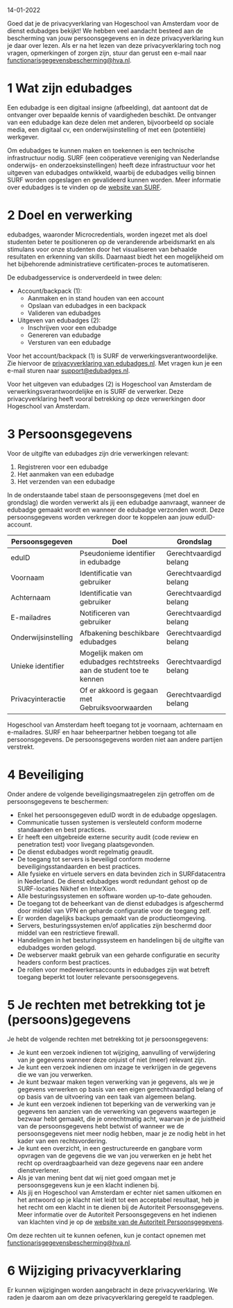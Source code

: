 14-01-2022

Goed dat je de privacyverklaring van Hogeschool van Amsterdam voor de dienst edubadges bekijkt! We hebben veel aandacht besteed aan de bescherming van jouw persoonsgegevens en in deze privacyverklaring kun je daar over lezen. Als er na het lezen van deze privacyverklaring toch nog vragen, opmerkingen of zorgen zijn, stuur dan gerust een e-mail naar [functionarisgegevensbescherming@hva.nl](mailto:functionarisgegevensbescherming@hva.nl).

# 1 Wat zijn edubadges

Een edubadge is een digitaal insigne (afbeelding), dat aantoont dat de ontvanger over bepaalde kennis of vaardigheden beschikt. De ontvanger van een edubadge kan deze delen met anderen, bijvoorbeeld op sociale media, een digitaal cv, een onderwijsinstelling of met een (potentiële) werkgever.

Om edubadges te kunnen maken en toekennen is een technische infrastructuur nodig. SURF (een coöperatieve vereniging van Nederlandse onderwijs- en onderzoeksinstellingen) heeft deze infrastructuur voor het uitgeven van edubadges ontwikkeld, waarbij de edubadges veilig binnen SURF worden opgeslagen en gevalideerd kunnen worden. Meer informatie over edubadges is te vinden op de [website van SURF](https://surf.nl/edubadges).

# 2 Doel en verwerking

edubadges, waaronder Microcredentials, worden ingezet met als doel studenten beter te positioneren op de veranderende arbeidsmarkt en als stimulans voor onze studenten door het visualiseren van behaalde resultaten en erkenning van skills. Daarnaast biedt het een mogelijkheid om het bijbehorende administratieve certificaten-proces te automatiseren.

De edubadgesservice is onderverdeeld in twee delen:

* Account/backpack (1):
  * Aanmaken en in stand houden van een account
  * Opslaan van edubadges in een backpack
  * Valideren van edubadges
* Uitgeven van edubadges (2):
  * Inschrijven voor een edubadge
  * Genereren van edubadge
  * Versturen van een edubadge

Voor het account/backpack (1) is SURF de verwerkingsverantwoordelijke. Zie hiervoor de [privacyverklaring van edubadges.nl](https://edubadges.nl/privacy). Met vragen kun je een e-mail sturen naar [support@edubadges.nl](mailto:support@edubadges.nl).

Voor het uitgeven van edubadges (2) is Hogeschool van Amsterdam de verwerkingsverantwoordelijke en is SURF de verwerker. Deze privacyverklaring heeft vooral betrekking op deze verwerkingen door Hogeschool van Amsterdam.

# 3 Persoonsgegevens

Voor de uitgifte van edubadges zijn drie verwerkingen relevant:

1. Registreren voor een edubadge
2. Het aanmaken van een edubadge
3. Het verzenden van een edubadge

In de onderstaande tabel staan de persoonsgegevens (met doel en grondslag) die worden verwerkt als jij een edubadge aanvraagt, wanneer de edubadge gemaakt wordt en wanneer de edubadge verzonden wordt. Deze persoonsgegevens worden verkregen door te koppelen aan jouw eduID-account.

| Persoonsgegeven | Doel | Grondslag |
| --------------- | ---- | --------- |
| eduID | Pseudonieme identifier in edubadge | Gerechtvaardigd belang |
| Voornaam | Identificatie van gebruiker | Gerechtvaardigd belang |
| Achternaam | Identificatie van gebruiker | Gerechtvaardigd belang |
| E-mailadres | Notificeren van gebruiker | Gerechtvaardigd belang |
| Onderwijsinstelling | Afbakening beschikbare edubadges | Gerechtvaardigd belang |
| Unieke identifier | Mogelijk maken om edubadges rechtstreeks aan de student toe te kennen | Gerechtvaardigd belang |
| Privacyinteractie | Of er akkoord is gegaan met Gebruiksvoorwaarden | Gerechtvaardigd belang |

Hogeschool van Amsterdam heeft toegang tot je voornaam, achternaam en e-mailadres. SURF en haar beheerpartner hebben toegang tot alle persoonsgegevens. De persoonsgegevens worden niet aan andere partijen verstrekt.

# 4 Beveiliging

Onder andere de volgende beveiligingsmaatregelen zijn getroffen om de persoonsgegevens te beschermen:

* Enkel het persoonsgegeven eduID wordt in de edubadge opgeslagen.
* Communicatie tussen systemen is versleuteld conform moderne standaarden en best practices.
* Er heeft een uitgebreide externe security audit (code review en penetration test) voor livegang plaatsgevonden.
* De dienst edubadges wordt regelmatig geaudit.
* De toegang tot servers is beveiligd conform moderne beveiligingsstandaarden en best practices.
* Alle fysieke en virtuele servers en data bevinden zich in SURFdatacentra in Nederland. De dienst edubadges wordt redundant gehost op de SURF-locaties Nikhef en InterXion.
* Alle besturingssystemen en software worden up-to-date gehouden.
* De toegang tot de beheerkant van de dienst edubadges is afgeschermd door middel van VPN en geharde configuratie voor de toegang zelf.
* Er worden dagelijks backups gemaakt van de productieomgeving.
* Servers, besturingssystemen en/of applicaties zijn beschermd door middel van een restrictieve firewall.
* Handelingen in het besturingssysteem en handelingen bij de uitgifte van edubadges worden gelogd.
* De webserver maakt gebruik van een geharde configuratie en security headers conform best practices.
* De rollen voor medewerkersaccounts in edubadges zijn wat betreft toegang beperkt tot louter relevante persoonsgegevens.

# 5 Je rechten met betrekking tot je (persoons)gegevens

Je hebt de volgende rechten met betrekking tot je persoonsgegevens:

* Je kunt een verzoek indienen tot wijziging, aanvulling of verwijdering van je gegevens wanneer deze onjuist of niet (meer) relevant zijn.
* Je kunt een verzoek indienen om inzage te verkrijgen in de gegevens die we van jou verwerken.
* Je kunt bezwaar maken tegen verwerking van je gegevens, als we je gegevens verwerken op basis van een eigen gerechtvaardigd belang of op basis van de uitvoering van een taak van algemeen belang.
* Je kunt een verzoek indienen tot beperking van de verwerking van je gegevens ten aanzien van de verwerking van gegevens waartegen je bezwaar hebt gemaakt, die je onrechtmatig acht, waarvan je de juistheid van de persoonsgegevens hebt betwist of wanneer we de persoonsgegevens niet meer nodig hebben, maar je ze nodig hebt in het kader van een rechtsvordering.
* Je kunt een overzicht, in een gestructureerde en gangbare vorm opvragen van de gegevens die we van jou verwerken en je hebt het recht op overdraagbaarheid van deze gegevens naar een andere dienstverlener.
* Als je van mening bent dat wij niet goed omgaan met je persoonsgegevens kun je een klacht indienen bij.
* Als jij en Hogeschool van Amsterdam er echter niet samen uitkomen en het antwoord op je klacht niet leidt tot een acceptabel resultaat, heb je het recht om een klacht in te dienen bij de Autoriteit Persoonsgegevens. Meer informatie over de Autoriteit Persoonsgegevens en het indienen van klachten vind je op de [website van de Autoriteit Persoonsgegevens](https://autoriteitpersoonsgegevens.nl).

Om deze rechten uit te kunnen oefenen, kun je contact opnemen met [functionarisgegevensbescherming@hva.nl](mailto:functionarisgegevensbescherming@hva.nl).

# 6 Wijziging privacyverklaring

Er kunnen wijzigingen worden aangebracht in deze privacyverklaring. We raden je daarom aan om deze privacyverklaring geregeld te raadplegen.